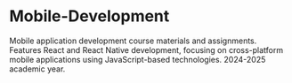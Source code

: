 # Mobile-Development
Mobile application development course materials and assignments. Features React and React Native development, focusing on cross-platform mobile applications using JavaScript-based technologies. 2024-2025 academic year.
